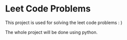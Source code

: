 # Leet Code Problems

This project is used for solving the leet code problems : ) 

The whole project will be done using python.

